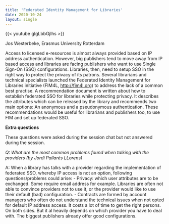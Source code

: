 ```yaml
---
title: 'Federated Identity Management for Libraries'
date: 2020-10-24
layout: single
---
```


{{< youtube gIgLbbGjIhs  >}}

Jos Westerbeke, Erasmus University Rotterdam 

Access to licensed e-resources is almost always provided based on IP address authentication. However, big publishers tend to move away from IP based access and libraries are facing publishers who want to use Single Sign-On (SSO) configurations. Libraries, then, need to setup SSO in the right way to protect the privacy of its patrons. Several librarians and technical specialists launched the Federated Identity Management for Libraries initiative (FIM4L, http://fim4l.org) to address the lack of a common best practise. A recommendation document is written about how to establish federated SSO for libraries while protecting privacy. It describes the attributes which can be released by the library and recommends two main options: An anonymous and a pseudonymous authentication. These recommendations would be useful for librarians and publishers too, to use FIM and set up federated SSO. 

**Extra questions** 

These questions were asked during the session chat but not answered during the session. 

_Q: What are the most common problems found when talking with the providers (by Jordi Pallarès LLorens)_ 

A: When a library has talks with a provider regarding the implementation of federated SSO, whereby IP access is not an option, following questions/problems could arise: - Privacy: which user attributes are to be exchanged. Some require email address for example. Libraries are often not able to convince providers not to use it, or the provider would like to use their default (bad) configuration. - Contracts are formed by account managers who often do not understand the technical issues when not opted for default IP address access. It costs a lot of time to get the right persons. On both sides. But it al heavily depends on which provider you have to deal with. The biggest publishers already offer good configurations.